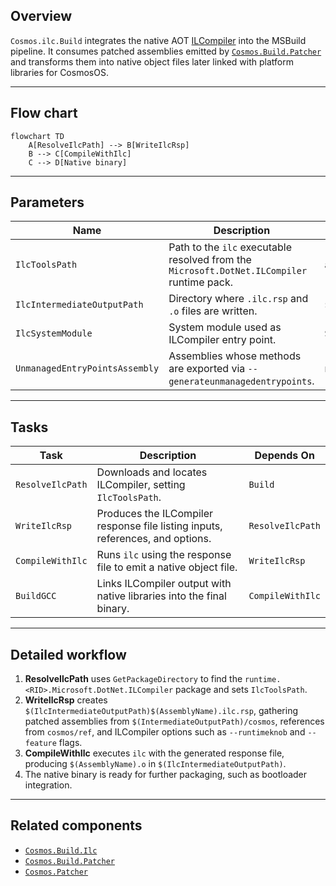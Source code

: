 ## Overview

`Cosmos.ilc.Build` integrates the native AOT [ILCompiler](https://github.com/dotnet/runtime/blob/main/docs/design/coreclr/botr/ilc-architecture.md) into the MSBuild pipeline. It consumes patched assemblies emitted by [`Cosmos.Build.Patcher`](../../../src/Cosmos.Build.Patcher) and transforms them into native object files later linked with platform libraries for CosmosOS.

---

## Flow chart

```mermaid
flowchart TD
    A[ResolveIlcPath] --> B[WriteIlcRsp]
    B --> C[CompileWithIlc]
    C --> D[Native binary]
```

---

## Parameters

| Name | Description | Default |
| --- | --- | --- |
| `IlcToolsPath` | Path to the `ilc` executable resolved from the `Microsoft.DotNet.ILCompiler` runtime pack. | auto-resolved |
| `IlcIntermediateOutputPath` | Directory where `.ilc.rsp` and `.o` files are written. | `$(IntermediateOutputPath)/cosmos/native/` |
| `IlcSystemModule` | System module used as ILCompiler entry point. | `System.Private.CoreLib` |
| `UnmanagedEntryPointsAssembly` | Assemblies whose methods are exported via `--generateunmanagedentrypoints`. | none |

---

## Tasks

| Task | Description | Depends On |
| --- | --- | --- |
| `ResolveIlcPath` | Downloads and locates ILCompiler, setting `IlcToolsPath`. | `Build` |
| `WriteIlcRsp` | Produces the ILCompiler response file listing inputs, references, and options. | `ResolveIlcPath` |
| `CompileWithIlc` | Runs `ilc` using the response file to emit a native object file. | `WriteIlcRsp` |
| `BuildGCC` | Links ILCompiler output with native libraries into the final binary. | `CompileWithIlc` |

---

## Detailed workflow

1. **ResolveIlcPath** uses `GetPackageDirectory` to find the `runtime.<RID>.Microsoft.DotNet.ILCompiler` package and sets `IlcToolsPath`.
2. **WriteIlcRsp** creates `$(IlcIntermediateOutputPath)$(AssemblyName).ilc.rsp`, gathering patched assemblies from `$(IntermediateOutputPath)/cosmos`, references from `cosmos/ref`, and ILCompiler options such as `--runtimeknob` and `--feature` flags.
3. **CompileWithIlc** executes `ilc` with the generated response file, producing `$(AssemblyName).o` in `$(IlcIntermediateOutputPath)`.
4. The native binary is ready for further packaging, such as bootloader integration.

---

## Related components

- [`Cosmos.Build.Ilc`](../../../src/Cosmos.Build.Ilc)
- [`Cosmos.Build.Patcher`](../../../src/Cosmos.Build.Patcher)
- [`Cosmos.Patcher`](../../../src/Cosmos.Patcher)
